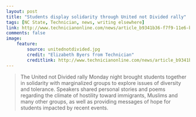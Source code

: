 ```yaml
---
layout: post
title: "Students display solidarity through United not Divided rally"
tags: [NC State, Technician, news, writing elsewhere]
link: http://www.technicianonline.com/news/article_b9341b36-f7f9-11e6-b1c4-fb8e44d39f4c.html
comments: false
image:
    feature:
        source: unitednotdivided.jpg
        credit: "Elizabeth Byers from Technician"
        creditlink: http://www.technicianonline.com/news/article_b9341b36-f7f9-11e6-b1c4-fb8e44d39f4c.html
---
```

> The United not Divided rally Monday night brought students together in solidarity with marginalized groups to explore issues of diversity and tolerance. Speakers shared personal stories and poems regarding the climate of hostility toward immigrants, Muslims and many other groups, as well as providing messages of hope for students impacted by recent events.